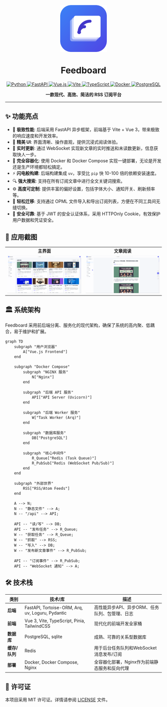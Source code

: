 <div align="center">
  <img src="docs/assets/logo.svg" alt="Feedboard Logo" width="150" height="150">
  <h1>Feedboard</h1>
  <p>
    <a href="https://www.python.org/" target="_blank">
        <img src="https://img.shields.io/badge/Python-3.12+-3776AB?style=flat&logo=python&logoColor=white" alt="Python">
    </a>
    <a href="https://fastapi.tiangolo.com/" target="_blank">
        <img src="https://img.shields.io/badge/FastAPI-009688?style=flat&logo=fastapi&logoColor=white" alt="FastAPI">
    </a>
    <a href="https://vuejs.org/" target="_blank">
        <img src="https://img.shields.io/badge/Vue.js-3-4FC08D?style=flat&logo=vue.js&logoColor=white" alt="Vue.js">
    </a>
    <a href="https://vitejs.dev/" target="_blank">
        <img src="https://img.shields.io/badge/Vite-646CFF?style=flat&logo=vite&logoColor=white" alt="Vite">
    </a>
    <a href="https://www.typescriptlang.org/" target="_blank">
        <img src="https://img.shields.io/badge/TypeScript-3178C6?style=flat&logo=typescript&logoColor=white" alt="TypeScript">
    </a>
    <a href="https://www.docker.com/" target="_blank">
        <img src="https://img.shields.io/badge/Docker-2496ED?style=flat&logo=docker&logoColor=white" alt="Docker">
    </a>
    <a href="https://www.postgresql.org/" target="_blank">
        <img src="https://img.shields.io/badge/PostgreSQL-4169E1?style=flat&logo=postgresql&logoColor=white" alt="PostgreSQL">
    </a>
  </p>
  <p><strong>一款现代、高效、简洁的 RSS 订阅平台</strong></p>
  <p>
  </p>
</div>

---

## ✨ 功能亮点

- 🚀 **极致性能**: 后端采用 FastAPI 异步框架，前端基于 Vite + Vue 3，带来极致的响应速度和开发效率。
- 🎨 **精美 UI**: 界面清晰、操作直观，提供沉浸式阅读体验。
- 🔄 **实时更新**: 通过 WebSocket 实现新文章的实时推送和未读数更新，信息获取快人一步。
- 🐳 **完全容器化**: 使用 Docker 和 Docker Compose 实现一键部署，无论是开发还是生产环境都轻松搞定。
- ⚡ **闪电般构建**: 后端构建集成 `uv`，享受比 `pip` 快 10-100 倍的依赖安装速度。
- 🔍 **强大搜索**: 支持在所有订阅文章中进行全文关键词搜索。
- ⚙️ **高度可定制**: 提供丰富的偏好设置，包括字体大小、通知开关、刷新频率等。
- 📂 **轻松迁移**: 支持通过 OPML 文件导入和导出订阅列表，方便在不同工具间无缝切换。
- 🔐 **安全可靠**: 基于 JWT 的安全认证体系，采用 HTTPOnly Cookie，有效保护用户数据和凭证安全。

## 📸 应用截图

<table>
  <tr>
    <td align="center"><strong>主界面</strong></td>
    <td align="center"><strong>文章阅读</strong></td>
  </tr>
  <tr>
    <td><img src="docs/assets/index.png" alt="主界面截图"></td>
    <td><img src="docs/assets/article.png" alt="文章阅读截图"></td>
  </tr>
</table>

## 🏛️ 系统架构

Feedboard 采用前后端分离、服务化的现代架构，确保了系统的高内聚、低耦合，易于维护和扩展。

```mermaid
graph TD
    subgraph "用户浏览器"
        A["Vue.js Frontend"]
    end

    subgraph "Docker Compose"
        subgraph "NGINX 服务"
            N["Nginx"]
        end

        subgraph "后端 API 服务"
            API["API Server (Uvicorn)"]
        end

        subgraph "后端 Worker 服务"
            W["Task Worker (Arq)"]
        end
    
        subgraph "数据库服务"
            DB["PostgreSQL"]
        end

        subgraph "核心中间件"
            R_Queue["Redis (Task Queue)"]
            R_PubSub["Redis (WebSocket Pub/Sub)"]
        end
    end
  
    subgraph "外部世界"
        RSS["RSS/Atom Feeds"]
    end

    A --> N;
    N -- "静态文件" --> A;
    N -- "/api" --> API;

    API -- "读/写" --> DB;
    API -- "发布任务" --> R_Queue;
    W -- "获取任务" --> R_Queue;
    W -- "抓取" --> RSS;
    W -- "写入" --> DB;
    W -- "发布新文章事件" --> R_PubSub;

    API -- "订阅事件" --> R_PubSub;
    API -- "WebSocket 通知" --> A;
```

## 🛠️ 技术栈


| 类别          | 技术/库                                          | 描述                                           |
| ------------- | ------------------------------------------------ | ---------------------------------------------- |
| **后端**      | FastAPI, Tortoise-ORM, Arq, uv, Loguru, Pydantic | 高性能异步API、异步ORM、任务队列、包管理、日志 |
| **前端**      | Vue 3, Vite, TypeScript, Pinia, TailwindCSS      | 现代化的前端开发全家桶                         |
| **数据库**    | PostgreSQL, sqlite                               | 成熟、可靠的关系型数据库                       |
| **缓存/队列** | Redis                                            | 用于后台任务队列和WebSocket消息发布/订阅       |
| **部署**      | Docker, Docker Compose, Nginx                    | 全容器化部署，Nginx作为前端静态服务和反向代理  |

## 📄 许可证

本项目采用 MIT 许可证。详情请参阅 [LICENSE](LICENSE) 文件。
